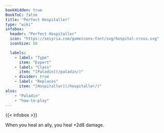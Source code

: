 ```yaml
---
bookHidden: true
BookToC: false
title: "Perfect Hospitaller"
type: "wiki"
infobox:
  header: "Perfect Hospitaller"
  icon: "https://seiyria.com/gameicons-font/svg/hospital-cross.svg"
  iconSize: 50

  labels:
    - label: "Type"
      item: "Expert"
    - label: "Class"
      item: "[Paladin](/paladin/)"
    - divider: true
    - label: "Replaces"
      item: "[Hospitaller](/hospitaller/)"
also:
    - "Paladin"
    - "how-to-play"
---
```


{{< infobox >}}

When you heal an ally, you heal +2d8 damage.